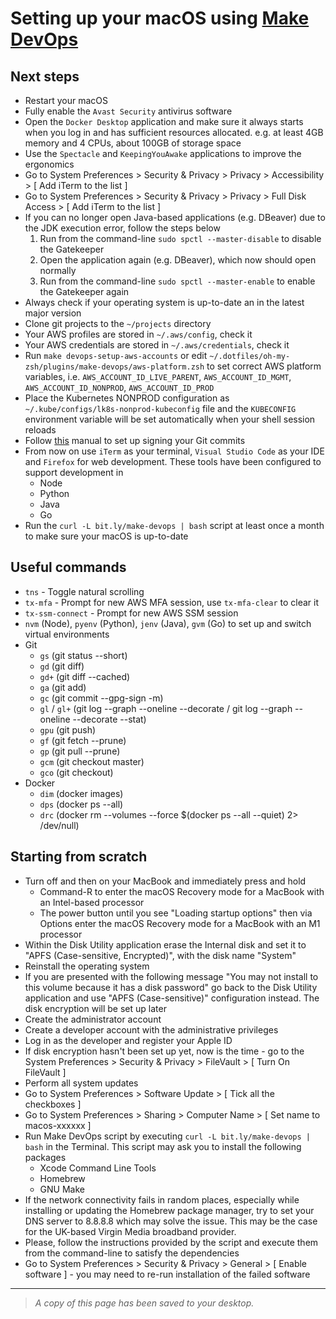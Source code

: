# Setting up your macOS using [Make DevOps](https://github.com/nhsd-exeter/make-devops)

## Next steps

- Restart your macOS
- Fully enable the `Avast Security` antivirus software
- Open the `Docker Desktop` application and make sure it always starts when you log in and has sufficient resources allocated. e.g. at least 4GB memory and 4 CPUs, about 100GB of storage space
- Use the `Spectacle` and `KeepingYouAwake` applications to improve the ergonomics
- Go to System Preferences > Security & Privacy > Privacy > Accessibility > [ Add iTerm to the list ]
- Go to System Preferences > Security & Privacy > Privacy > Full Disk Access > [ Add iTerm to the list ]
- If you can no longer open Java-based applications (e.g. DBeaver) due to the JDK execution error, follow the steps below
  1. Run from the command-line `sudo spctl --master-disable` to disable the Gatekeeper
  2. Open the application again (e.g. DBeaver), which now should open normally
  3. Run from the command-line `sudo spctl --master-enable` to enable the Gatekeeper again
- Always check if your operating system is up-to-date an in the latest major version
- Clone git projects to the `~/projects` directory
- Your AWS profiles are stored in `~/.aws/config`, check it
- Your AWS credentials are stored in `~/.aws/credentials`, check it
- Run `make devops-setup-aws-accounts` or edit `~/.dotfiles/oh-my-zsh/plugins/make-devops/aws-platform.zsh` to set correct AWS platform variables, i.e. `AWS_ACCOUNT_ID_LIVE_PARENT`, `AWS_ACCOUNT_ID_MGMT`, `AWS_ACCOUNT_ID_NONPROD`, `AWS_ACCOUNT_ID_PROD`
- Place the Kubernetes NONPROD configuration as `~/.kube/configs/lk8s-nonprod-kubeconfig` file and the `KUBECONFIG` environment variable will be set automatically when your shell session reloads
- Follow [this](https://github.com/nhsd-exeter/make-devops/blob/master/documentation/CONTRIBUTING.md#signing-your-git-commits) manual to set up signing your Git commits
- From now on use `iTerm` as your terminal, `Visual Studio Code` as your IDE and `Firefox` for web development. These tools have been configured to support development in
  - Node
  - Python
  - Java
  - Go
- Run the `curl -L bit.ly/make-devops | bash` script at least once a month to make sure your macOS is up-to-date

## Useful commands

- `tns` - Toggle natural scrolling
- `tx-mfa` - Prompt for new AWS MFA session, use `tx-mfa-clear` to clear it
- `tx-ssm-connect` - Prompt for new AWS SSM session
- `nvm` (Node), `pyenv` (Python), `jenv` (Java), `gvm` (Go) to set up and switch virtual environments
- Git
  - `gs` (git status --short)
  - `gd` (git diff)
  - `gd+` (git diff --cached)
  - `ga` (git add)
  - `gc` (git commit --gpg-sign -m)
  - `gl` / `gl+` (git log --graph --oneline --decorate / git log --graph --oneline --decorate --stat)
  - `gpu` (git push)
  - `gf` (git fetch --prune)
  - `gp` (git pull --prune)
  - `gcm` (git checkout master)
  - `gco` (git checkout)
- Docker
  - `dim` (docker images)
  - `dps` (docker ps --all)
  - `drc` (docker rm --volumes --force \$(docker ps --all --quiet) 2> /dev/null)

## Starting from scratch

- Turn off and then on your MacBook and immediately press and hold
  - Command-R to enter the macOS Recovery mode for a MacBook with an Intel-based processor
  - The power button until you see "Loading startup options" then via Options enter the macOS Recovery mode for a MacBook with an M1 processor
- Within the Disk Utility application erase the Internal disk and set it to "APFS (Case-sensitive, Encrypted)", with the disk name "System"
- Reinstall the operating system
- If you are presented with the following message "You may not install to this volume because it has a disk password" go back to the Disk Utility application and use "APFS (Case-sensitive)" configuration instead. The disk encryption will be set up later
- Create the administrator account
- Create a developer account with the administrative privileges
- Log in as the developer and register your Apple ID
- If disk encryption hasn't been set up yet, now is the time - go to the System Preferences > Security & Privacy > FileVault > [ Turn On FileVault ]
- Perform all system updates
- Go to System Preferences > Software Update > [ Tick all the checkboxes ]
- Go to System Preferences > Sharing > Computer Name > [ Set name to macos-xxxxxx ]
- Run Make DevOps script by executing `curl -L bit.ly/make-devops | bash` in the Terminal. This script may ask you to install the following packages
  - Xcode Command Line Tools
  - Homebrew
  - GNU Make
- If the network connectivity fails in random places, especially while installing or updating the Homebrew package manager, try to set your DNS server to 8.8.8.8 which may solve the issue. This may be the case for the UK-based Virgin Media broadband provider.
- Please, follow the instructions provided by the script and execute them from the command-line to satisfy the dependencies
- Go to System Preferences > Security & Privacy > General > [ Enable software ] - you may need to re-run installation of the failed software

---

> _A copy of this page has been saved to your desktop._
